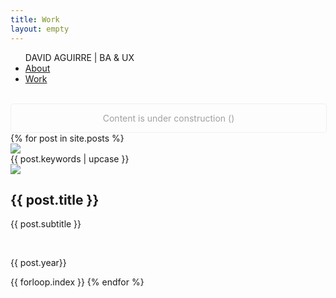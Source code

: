 ```yaml
---
title: Work
layout: empty
---
```


<html>
<head>
  <title>David Aguirre - Work</title>
  <meta charset='UTF-8'>
  <meta content='width=device-width, initial-scale=1' name='viewport'/>
  <meta name='description' content='David Aguirre is a Designer and Business Analyst'>
  <meta name='keywords' content='
  ux,
  it,
  business analysis,
  erp,
  ui,
  design thinking,
  prototyping,
  user research
  '>
  <meta name='author' content='David Aguirre'>
  <link rel="icon" type="image/png" href="/assets/img/favicon.png"/>
  <link rel='shortcut icon' href='/assets/img/favicon.png' />
  <link href='/css/styles.css' rel='stylesheet'/>
  <link rel="preconnect" href="https://fonts.gstatic.com">
  <link href="https://fonts.googleapis.com/css2?family=Source+Sans+Pro:ital,wght@0,200;0,300;0,400;0,600;0,700;0,900;1,200;1,300;1,400;1,600;1,700;1,900&display=swap" rel="stylesheet">
  <link rel="apple-touch-icon" href="assets/img/favicon.png"/>
</head>
<body>
  <!-- {% include nav.html %} -->
  <div class='nav'>
    <ul class='wrap'>
      <span class="nav-name">DAVID AGUIRRE | BA & UX </span>
      <li><a id='about'  href='/'>About</a></li>
      <li><a id='work' class="selected" href='/work' >Work</a></li>
    </ul>
  </div>
      <br>
    <div id='intro' style="margin-left: auto; margin-right: auto; text-align:center; width: 100%;border: 1px solid gainsboro; color: var(--md-color); padding-top:1em; padding-bottom:1em; max-width:600px; border-radius: 5px; opacity: 40%">
<span>Content is under construction</span> (<span id="datetime"></span>) <br>
    </div>
  <div id='blog' class=''>
    <div id='posts' class='section mosaic-container'>
      {% for post in site.posts %}
        <a href="{{ post.url }}" style="text-decoration: none;">
      <div class='post-row' class="post-container {% if post.underconstruction == true %}under-construction{% endif %}">
          <img src="{{ post.thumbnail | prepend: '/assets/img/thumbnails/' | append: '.png' | relative_url }}" class="project-thumbnail">
          <div class="project-info-container">
            <div class="post-label">
              {{ post.keywords | upcase }}
            </div>
            <img src="{{post.client-logo}}" class="logo-thumbnail"><br>
            <h2 class='post-title'>
              {{ post.title }}
            </h2>
            <p class='post-subtitle'>
              {{ post.subtitle }}
            </p>
            <br>
            <p class='post-date'>
              {{ post.year}}
            </p>
          </div>
        </div>
      </a>
      <span class='hidden'>{{ forloop.index }}</span>
      {% endfor %}
    </div>
  </div>
</body>
<script>
var dt = new Date();
document.getElementById("datetime").innerHTML = dt.toLocaleDateString();
</script>
</html>
